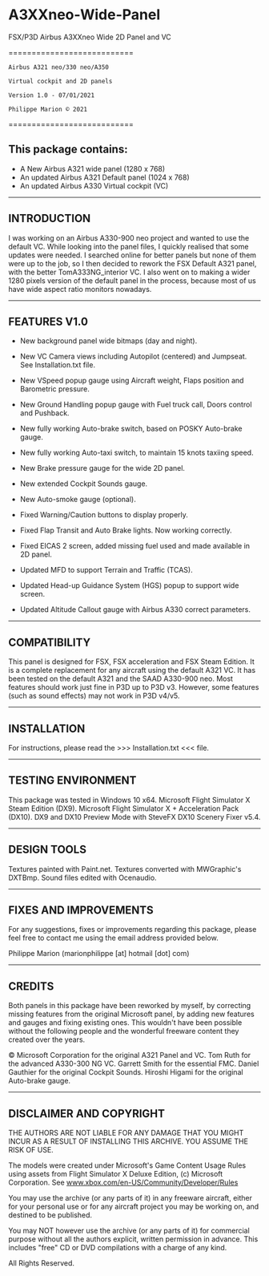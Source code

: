 # A3XXneo-Wide-Panel
 FSX/P3D Airbus A3XXneo Wide 2D Panel and VC

===========================

    Airbus A321 neo/330 neo/A350

    Virtual cockpit and 2D panels

	Version 1.0 - 07/01/2021

	Philippe Marion © 2021

===========================


This package contains:
----------------------
- A New Airbus A321 wide panel (1280 x 768)
- An updated Airbus A321 Default panel (1024 x 768)
- An updated Airbus A330 Virtual cockpit (VC)


-----------------
 INTRODUCTION
-----------------
I was working on an Airbus A330-900 neo project and wanted to use the default VC.
While looking into the panel files, I quickly realised that some updates were needed.
I searched online for better panels but none of them were up to the job, so I then 
decided to rework the FSX Default A321 panel, with the better TomA333NG_interior VC.
I also went on to making a wider 1280 pixels version of the default panel in the
process, because most of us have wide aspect ratio monitors nowadays.


-----------------
 FEATURES V1.0
-----------------
- New background panel wide bitmaps (day and night).
- New VC Camera views including Autopilot (centered) and Jumpseat. See Installation.txt file.
- New VSpeed popup gauge using Aircraft weight, Flaps position and Barometric pressure.
- New Ground Handling popup gauge with Fuel truck call, Doors control and Pushback.
- New fully working Auto-brake switch, based on POSKY Auto-brake gauge.
- New fully working Auto-taxi switch, to maintain 15 knots taxiing speed.
- New Brake pressure gauge for the wide 2D panel.
- New extended Cockpit Sounds gauge.
- New Auto-smoke gauge (optional).

- Fixed Warning/Caution buttons to display properly.
- Fixed Flap Transit and Auto Brake lights. Now working correctly.
- Fixed EICAS 2 screen, added missing fuel used and made available in 2D panel.

- Updated MFD to support Terrain and Traffic (TCAS).
- Updated Head-up Guidance System (HGS) popup to support wide screen.
- Updated Altitude Callout gauge with Airbus A330 correct parameters.


-----------------
 COMPATIBILITY
-----------------
This panel is designed for FSX, FSX acceleration and FSX Steam Edition.
It is a complete replacement for any aircraft using the default A321 VC.
It has been tested on the default A321 and the SAAD A330-900 neo.
Most features should work just fine in P3D up to P3D v3. However,
some features (such as sound effects) may not work in P3D v4/v5.


----------------
 INSTALLATION
----------------
For instructions, please read the >>> Installation.txt <<< file.


------------------------
TESTING ENVIRONMENT
------------------------
This package was tested in Windows 10 x64.
Microsoft Flight Simulator X Steam Edition (DX9).
Microsoft Flight Simulator X + Acceleration Pack (DX10).
DX9 and DX10 Preview Mode with SteveFX DX10 Scenery Fixer v5.4.


---------------
DESIGN TOOLS
---------------
Textures painted with Paint.net.
Textures converted with MWGraphic's DXTBmp.
Sound files edited with Ocenaudio.


---------------------------
FIXES AND IMPROVEMENTS
---------------------------
For any suggestions, fixes or improvements regarding this package,
please feel free to contact me using the email address provided below.

Philippe Marion (marionphilippe [at] hotmail [dot] com)


---------
CREDITS
---------
Both panels in this package have been reworked by myself,
by correcting missing features from the original Microsoft panel,
by adding new features and gauges and fixing existing ones.
This wouldn't have been possible without the following people
and the wonderful freeware content they created over the years.

© Microsoft Corporation			for the original A321 Panel and VC.
Tom Ruth								for the advanced A330-300 NG VC.
Garrett Smith							for the essential FMC.
Daniel Gauthier						for the original Cockpit Sounds.
Hiroshi Higami							for the original Auto-brake gauge.


----------------------------
DISCLAIMER AND COPYRIGHT
----------------------------

THE AUTHORS ARE NOT LIABLE FOR ANY DAMAGE THAT YOU MIGHT INCUR AS A 
RESULT OF INSTALLING THIS ARCHIVE. YOU ASSUME THE RISK OF USE.

The models were created under Microsoft's Game Content Usage Rules using assets from 
Flight Simulator X Deluxe Edition, (c) Microsoft Corporation.
See www.xbox.com/en-US/Community/Developer/Rules

You may use the archive (or any parts of it) in any freeware aircraft, either
for your personal use or for any aircraft project you may be working on,
and destined to be published.

You may NOT however use the archive (or any parts of it) for commercial 
purpose without all the authors explicit, written permission in advance.
This includes "free" CD or DVD compilations with a charge of any kind. 

All Rights Reserved.
